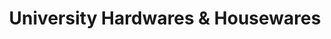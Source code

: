 ---
title: "University Hardwares & Housewares"
url: /new-york/university-hardwares-und-housewares/
shop: Haushaltsartikel
---